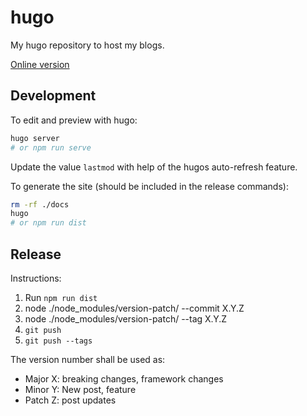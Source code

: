 # hugo

My hugo repository to host my blogs.

[Online version](https://yuhuix.github.io/hugo/)

## Development

To edit and preview with hugo:

```bash
hugo server
# or npm run serve
```

Update the value `lastmod` with help of the hugos auto-refresh feature.

To generate the site (should be included in the release commands):

```bash
rm -rf ./docs
hugo
# or npm run dist
```

## Release

Instructions:

1. Run `npm run dist`
2. node ./node_modules/version-patch/ --commit X.Y.Z
3. node ./node_modules/version-patch/ --tag X.Y.Z
4. `git push`
5. `git push --tags`

The version number shall be used as:

- Major X: breaking changes, framework changes
- Minor Y: New post, feature
- Patch Z: post updates
